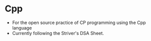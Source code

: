 # Cpp
- For the open source practice of CP programming using the Cpp language 
- Currently following the Striver's DSA Sheet.
